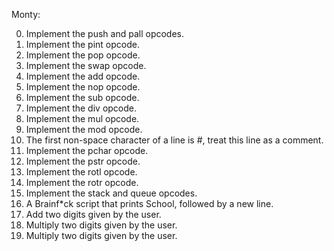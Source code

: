 Monty:

0. Implement the push and pall opcodes.
1. Implement the pint opcode.
2. Implement the pop opcode.
3. Implement the swap opcode.
4. Implement the add opcode.
5. Implement the nop opcode.
6. Implement the sub opcode.
7. Implement the div opcode.
8. Implement the mul opcode.
9. Implement the mod opcode.
10. The first non-space character of a line is #, treat this line as a comment.
11. Implement the pchar opcode.
12. Implement the pstr opcode.
13. Implement the rotl opcode.
14. Implement the rotr opcode.
15. Implement the stack and queue opcodes.
16. A Brainf*ck script that prints School, followed by a new line.
17. Add two digits given by the user.
18. Multiply two digits given by the user.
19. Multiply two digits given by the user.


